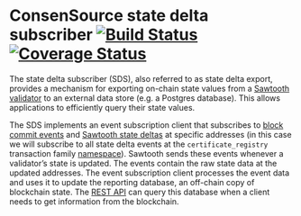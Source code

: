 # ConsenSource state delta subscriber [![Build Status](https://travis-ci.org/target/consensource-sds.svg?branch=master)](https://travis-ci.org/target/consensource-sds) [![Coverage Status](https://img.shields.io/coveralls/github/target/consensource-sds)](https://coveralls.io/github/target/consensource-sds?branch=master)

The state delta subscriber (SDS), also referred to as state delta export, provides a mechanism for exporting on-chain state values from a [Sawtooth validator](https://sawtooth.hyperledger.org/docs/core/releases/latest/cli/sawtooth-validator.html) to an external data store (e.g. a Postgres database). This allows applications to efficiently query their state values.

The SDS implements an event subscription client that subscribes to [block commit events](https://sawtooth.hyperledger.org/docs/core/releases/latest/app_developers_guide/about_events.html) and [Sawtooth state deltas](https://sawtooth.hyperledger.org/docs/core/releases/latest/app_developers_guide/about_events.html) at specific addresses (in this case we will subscribe to all state delta events at the `certificate_registry` transaction family [namespace](https://sawtooth.hyperledger.org/docs/core/releases/latest/app_developers_guide/about_events.html)). Sawtooth sends these events whenever a validator’s state is updated. The events contain the raw state data at the updated addresses. The event subscription client processes the event data and uses it to update the reporting database, an off-chain copy of blockchain state. The [REST API](https://github.com/target/consensource-api) can query this database when a client needs to get information from the blockchain.
